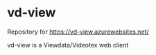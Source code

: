 # vd-view
Repository for https://vd-view.azurewebsites.net/

vd-view is a Viewdata/Videotex web client
